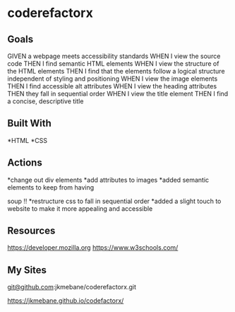 # coderefactorx

## Goals
GIVEN a webpage meets accessibility standards
WHEN I view the source code
THEN I find semantic HTML elements
WHEN I view the structure of the HTML elements
THEN I find that the elements follow a logical structure independent of styling and positioning
WHEN I view the image elements
THEN I find accessible alt attributes
WHEN I view the heading attributes
THEN they fall in sequential order
WHEN I view the title element
THEN I find a concise, descriptive title

## Built With
*HTML
*CSS

## Actions
*change out div elements
*add <alt> attributes to images 
*added semantic elements to keep from having <div> soup !! 
*restructure css to fall in sequential  order
*added a slight touch to website to make it more appealing and accessible 
  
## Resources
  https://developer.mozilla.org    https://www.w3schools.com/
  
  ## My Sites
  git@github.com:jkmebane/coderefactorx.git
  
  https://jkmebane.github.io/codefactorx/      
  
  
  
